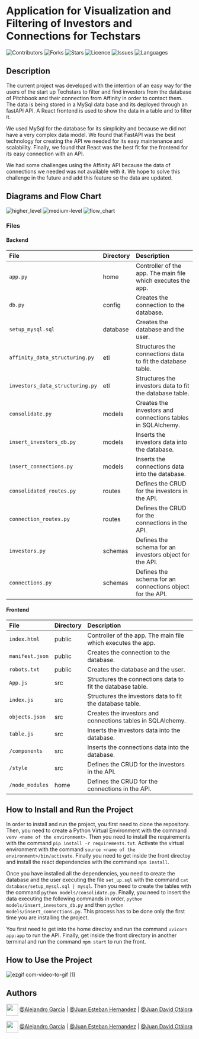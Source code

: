 # Application for Visualization and Filtering of Investors and Connections for Techstars

![Contributors](https://img.shields.io/github/contributors/capstone-project-sparck/capstone_project?style=plastic)
![Forks](https://img.shields.io/github/forks/capstone-project-sparck/capstone_project)
![Stars](https://img.shields.io/github/stars/capstone-project-sparck/capstone_project)
![Licence](https://img.shields.io/github/license/capstone-project-sparck/capstone_project)
![Issues](https://img.shields.io/github/issues/capstone-project-sparck/capstone_project)
![Languages](https://img.shields.io/github/languages/count/capstone-project-sparck/capstone_project)

## Description

The current project was developed with the intention of an easy way for the users of the start up Techstars to filter and find 
investors from the database of Pitchbook and their connection from Affinity in order to contact them. The data is being stored in a MySql data base and its deployed through an fastAPI API. A React frontend is used to show the data in a table and to filter it. 

We used MySql for the database for its simplicity and because we did not have a very complex data model. We found that FastAPI was the best technology for creating the API we needed for its easy maintenance and scalability. Finally, we found that React was the best fit for the frontend for its easy connection with an API. 

We had some challenges using the Affinity API because the data of connections we needed was not available with it. We hope to solve this challenge in the future and add this feature so the data are updated. 

## Diagrams and Flow Chart

![higher_level](https://user-images.githubusercontent.com/22607461/218857148-9e2e8025-ff18-408a-b8f7-93c5c3cd9825.jpeg)
![medium-level](https://user-images.githubusercontent.com/22607461/218857302-9073a781-60f7-4f6c-88a0-07846c71f6af.jpeg)
![flow_chart](https://user-images.githubusercontent.com/22607461/218859274-351ef7a5-1762-4cd5-8c72-68553fc1131f.jpeg)

### Files

#### Backend

| File  | Directory  | Description |
| :------ |:--------------| :---------------------|
| `app.py` | home | Controller of the app. The main file which executes the app. |
| `db.py`  | config  | Creates the connection to the database. |
| `setup_mysql.sql` | database   | Creates the database and the user. |
| `affinity_data_structuring.py` | etl | Structures the connections data to fit the database table. |
| `investors_data_structuring.py` | etl | Structures the investors data to fit the database table. |
| `consolidate.py` | models | Creates the investors and connections tables in SQLAlchemy. |
| `insert_investors_db.py` | models | Inserts the investors data into the database. |
| `insert_connections.py` | models | Inserts the connections data into the database. |
| `consolidated_routes.py` | routes  | Defines the CRUD for the investors in the API. |
| `connection_routes.py` | routes |  Defines the CRUD for the connections in the API. |
| `investors.py` | schemas  | Defines the schema for an investors object for the API. |
| `connections.py` | schemas | Defines the schema for an connections object for the API. |

#### Frontend

| File  | Directory  | Description |
| :------ |:--------------| :---------------------|
| `index.html` | public | Controller of the app. The main file which executes the app. |
| `manifest.json`  | public  | Creates the connection to the database. |
| `robots.txt` | public   | Creates the database and the user. |
| `App.js` | src | Structures the connections data to fit the database table. |
| `index.js` | src | Structures the investors data to fit the database table. |
| `objects.json` | src | Creates the investors and connections tables in SQLAlchemy. |
| `table.js` | src | Inserts the investors data into the database. |
| `/components` | src | Inserts the connections data into the database. |
| `/style` | src  | Defines the CRUD for the investors in the API. |
| `/node_modules` | home |  Defines the CRUD for the connections in the API. |

## How to Install and Run the Project

In order to install and run the project, you first need to clone the repository. Then, you need to create a Python Virtual Environment with the command `venv <name of the environment>`. Then you need to install the requirements with the command `pip install -r requirements.txt`. Activate the virtual environment with the command `source <name of the environment>/bin/activate`. Finally you need to get inside the front directoy and install the react dependencies with the command `npm install`.

Once you have installed all the dependencies, you need to create the database and the user executing the file `set_up.sql` with the command `cat database/setup_mysql.sql | mysql`. Then you need to create the tables with the command `python models/consolidate.py`. Finally, you need to insert the data executing the following commands in order, `python models/insert_investors_db.py` and then `python models/insert_connections.py`. This process has to be done only the first time you are installing the project.

You first need to get into the home directoy and run the command `uvicorn app:app` to run the API. Finally, get inside the front directory in another terminal and run the command `npm start` to run the front. 

## How to Use the Project

![ezgif com-video-to-gif (1)](https://user-images.githubusercontent.com/22607461/218871199-b585a3ef-2151-4596-a468-52bf5c69d68a.gif)

## Authors

<a href = 'https://www.github.com/Crisgrva'> <img width = '32px' align= 'center' src="https://raw.githubusercontent.com/rahulbanerjee26/githubAboutMeGenerator/main/icons/github.svg"/></a> [@Alejandro García](https://github.com/alejandrodgz) | [@Juan Esteban Hernandez](https://github.com/Jehp00) | [@Juan David Otálora](https://github.com/otalorajuand)

<a href = 'https://www.twitter.com/crisgrvc'> <img width = '32px' align= 'center' src="https://raw.githubusercontent.com/rahulbanerjee26/githubAboutMeGenerator/main/icons/twitter.svg"/></a> [@Alejandro García](https://twitter.com/dagarciaz?t=SsP1iYjxXsK7z9nBZxwSvQ&s=08) | [@Juan Esteban Hernandez](https://twitter.com/0110Juanes?t=zVQP_NQVayj4JzjPc0OdQQ&s=09) | [@Juan David Otálora](https://twitter.com/juandotalora)
